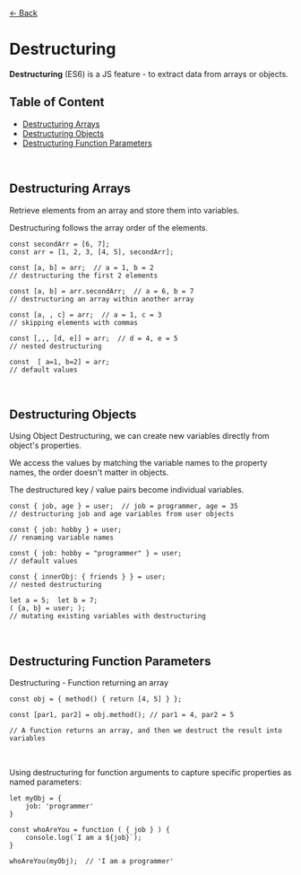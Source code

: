[&larr; Back](./README.md)

# Destructuring

**Destructuring** (ES6) is a JS feature - to extract data from arrays or objects.

## Table of Content

- [Destructuring Arrays](#destructuring-arrays)
- [Destructuring Objects](#destructuring-objects)
- [Destructuring Function Parameters](#destructuring-function-parameters)

<br>

## Destructuring Arrays

Retrieve elements from an array and store them into variables.

Destructuring follows the array order of the elements.

```JS
const secondArr = [6, 7];
const arr = [1, 2, 3, [4, 5], secondArr];

const [a, b] = arr;  // a = 1, b = 2
// destructuring the first 2 elements

const [a, b] = arr.secondArr;  // a = 6, b = 7
// destructuring an array within another array

const [a, , c] = arr;  // a = 1, c = 3
// skipping elements with commas

const [,,, [d, e]] = arr;  // d = 4, e = 5
// nested destructuring

const  [ a=1, b=2] = arr;
// default values
```

<br>

## Destructuring Objects

Using Object Destructuring, we can create new variables directly from object's properties.

We access the values by matching the variable names to the property names, the order doesn't matter in objects.

The destructured key / value pairs become individual variables.

```JS
const { job, age } = user;  // job = programmer, age = 35
// destructuring job and age variables from user objects

const { job: hobby } = user;
// renaming variable names

const { job: hobby = "programmer" } = user;
// default values

const { innerObj: { friends } } = user;
// nested destructuring

let a = 5;  let b = 7;
( {a, b} = user; );
// mutating existing variables with destructuring

```

<br>

## Destructuring Function Parameters

Destructuring - Function returning an array

```JS
const obj = { method() { return [4, 5] } };

const [par1, par2] = obj.method(); // par1 = 4, par2 = 5

// A function returns an array, and then we destruct the result into  variables
```

<br>

Using destructuring for function arguments to capture specific properties as named parameters:

```JS
let myObj = {
    job: 'programmer'
}

const whoAreYou = function ( { job } ) {
    console.log(`I am a ${job}`);
}

whoAreYou(myObj);  // 'I am a programmer'
```

